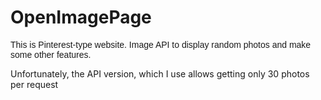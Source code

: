 # OpenImagePage

<span style="font-family: helvetica">This is Pinterest-type website. 
Image API to display random photos and make some other features.</span>
<p>Unfortunately, the API version, which I use allows getting only 30 photos per request</p> 
